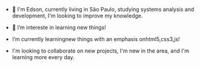 - 👋 I'm Edson, currently living in São Paulo, studying systems analysis and development, I'm looking to improve my knowledge.
- 👀 I’m intereste in learning new things!

-  I’m currently learningnew things with an emphasis onhtml5,css3,js!
- I'm looking to collaborate on new projects, I'm new in the area, and I'm learning more every day.
<!---
Edson-html-css-js/Edson-html-css-js is a ✨ special ✨ repository because its `README.md` (this file) appears on your GitHub profile.
You can click the Preview link to take a look at your changes.
--->

